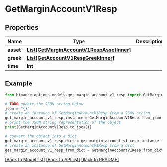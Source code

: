 # GetMarginAccountV1Resp


## Properties

Name | Type | Description | Notes
------------ | ------------- | ------------- | -------------
**asset** | [**List[GetMarginAccountV1RespAssetInner]**](GetMarginAccountV1RespAssetInner.md) |  | [optional] 
**greek** | [**List[GetAccountV1RespGreekInner]**](GetAccountV1RespGreekInner.md) |  | [optional] 
**time** | **int** |  | [optional] 

## Example

```python
from binance.options.models.get_margin_account_v1_resp import GetMarginAccountV1Resp

# TODO update the JSON string below
json = "{}"
# create an instance of GetMarginAccountV1Resp from a JSON string
get_margin_account_v1_resp_instance = GetMarginAccountV1Resp.from_json(json)
# print the JSON string representation of the object
print(GetMarginAccountV1Resp.to_json())

# convert the object into a dict
get_margin_account_v1_resp_dict = get_margin_account_v1_resp_instance.to_dict()
# create an instance of GetMarginAccountV1Resp from a dict
get_margin_account_v1_resp_from_dict = GetMarginAccountV1Resp.from_dict(get_margin_account_v1_resp_dict)
```
[[Back to Model list]](../README.md#documentation-for-models) [[Back to API list]](../README.md#documentation-for-api-endpoints) [[Back to README]](../README.md)


